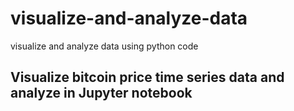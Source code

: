 # visualize-and-analyze-data
visualize and analyze data using python code

## Visualize bitcoin price time series data and analyze in Jupyter notebook
